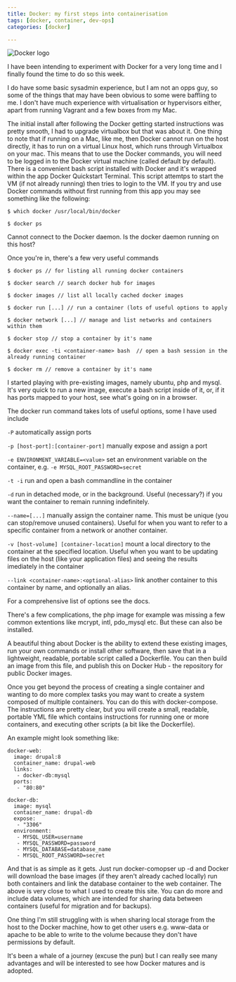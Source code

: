 ```yaml
---
title: Docker: my first steps into containerisation
tags: [docker, container, dev-ops]
categories: [docker]

---
```

![Docker logo](/images/docker.png)

I have been intending to experiment with Docker for a very long time and I finally found the time to do so this week.

I do have some basic sysadmin experience, but I am not an opps guy, so some of the things that may have been obvious to some were baffling to me. I don't have much experience with virtualisation or hypervisors either, apart from running Vagrant and a few boxes from my Mac.

The initial install after following the Docker getting started instructions was pretty smooth, I had to upgrade virtualbox but that was about it. One thing to note that if running on a Mac, like me, then Docker cannot run on the host directly, it has to run on a virtual Linux host, which runs through Virtualbox on your mac. This means that to use the Docker commands, you will need to be logged in to the Docker virtual machine (called default by default). There is a convenient bash script installed with Docker and it's wrapped within the app Docker Quickstart Terminal. This script attemtps to start the VM (if not already running) then tries to login to the VM. If you try and use Docker commands without first running from this app you may see something like the following:

`$ which docker /usr/local/bin/docker`

`$ docker ps`

Cannot connect to the Docker daemon. Is the docker daemon running on this host?

Once you're in, there's a few very useful commands

`$ docker ps // for listing all running docker containers`

`$ docker search // search docker hub for images`

`$ docker images // list all locally cached docker images`

`$ docker run [...] // run a container (lots of useful options to apply`

`$ docker network [...] // manage and list networks and containers within them`

`$ docker stop // stop a container by it's name`

`$ docker exec -ti <container-name> bash  // open a bash session in the already running container`

`$ docker rm // remove a container by it's name`

I started playing with pre-existing images, namely ubuntu, php and mysql. It's very quick to run a new image, execute a bash script inside of it, or, if it has ports mapped to your host, see what's going on in a browser.

The docker run command takes lots of useful options, some I have used include

`-P` automatically assign ports 

`-p [host-port]:[container-port]` manually expose and assign a port

`-e ENVIRONMENT_VARIABLE=<value>` set an environment variable on the container, e.g. `-e MYSQL_ROOT_PASSWORD=secret`

`-t -i` run and open a bash commandline in the container

`-d` run in detached mode, or in the background. Useful (necessary?) if you want the container to remain running indefinitely. 

`--name=[...]` manually assign the container name. This must be unique (you can stop/remove unused containers). Useful for when you want to refer to a specific container from a network or another container.

`-v [host-volume] [container-location]` mount a local directory to the container at the specified location. Useful when you want to be updating files on the host (like your application files) and seeing the results imediately in the container

`--link <container-name>:<optional-alias>` link another container to this container by name, and optionally an alias.

For a comprehensive list of options see the docs.

There's a few complications, the php image for example was missing a few common extentions like mcrypt, intl, pdo_mysql etc. But these can also be installed.

A beautiful thing about Docker is the ability to extend these existing images, run your own commands or install other software, then save that in a lightweight, readable, portable script called a Dockerfile. You can then build an image from this file, and publish this on Docker Hub - the repository for public Docker images.

Once you get beyond the process of creating a single container and wanting to do more complex tasks you may want to create a system composed of multiple containers. You can do this with docker-compose. The instructions are pretty clear, but you will create a small, readable, portable YML file which contains instructions for running one or more containers, and executing other scripts (a bit like the Dockerfile). 

An example might look something like:

```
docker-web:
  image: drupal:8
  container_name: drupal-web
  links:
   - docker-db:mysql
  ports:
   - "80:80"

docker-db:
  image: mysql
  container_name: drupal-db
  expose:
   - "3306"
  environment:
   - MYSQL_USER=username
   - MYSQL_PASSWORD=password
   - MYSQL_DATABASE=database_name
   - MYSQL_ROOT_PASSWORD=secret
```
And that is as simple as it gets. Just run docker-comopser up -d and Docker will download the base images (if they aren't already cached locally) run both containers and link the database container to the web container. The above is very close to what I used to create this site. You can do more and include data volumes, which are intended for sharing data between containers (useful for migration and for backups). 

One thing I'm still struggling with is when sharing local storage from the host to the Docker machine, how to get other users e.g. www-data or apache to be able to write to the volume because they don't have permissions by default.

It's been a whale of a journey (excuse the pun) but I can really see many advantages and will be interested to see how Docker matures and is adopted.